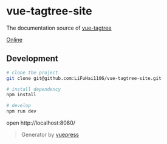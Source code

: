 # vue-tagtree-site

The documentation source of [vue-tagtree](https://github.com/LiFuHai1106/vue-tagtree)

[Online](https://LiFuHai1106.github.io/vue-tagtree-site)

## Development

```bash
# clone the project
git clone git@github.com:LiFuHai1106/vue-tagtree-site.git

# install dependency
npm install

# develop
npm run dev
```

open http://localhost:8080/

> Generator by [vuepress](https://github.com/vuejs/vuepress)
